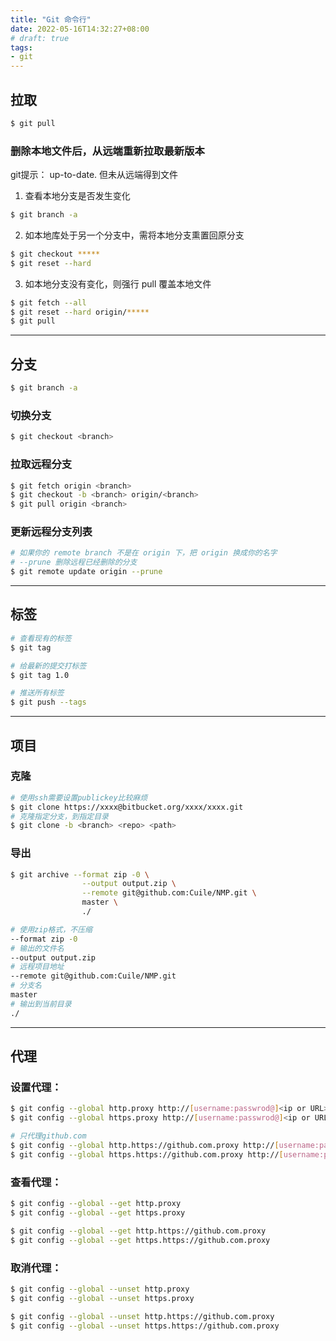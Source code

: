 ```yaml
---
title: "Git 命令行"
date: 2022-05-16T14:32:27+08:00
# draft: true
tags:
- git
---
```


## 拉取

```bash
$ git pull
```

### 删除本地文件后，从远端重新拉取最新版本

git提示： up-to-date. 但未从远端得到文件

1. 查看本地分支是否发生变化
```bash
$ git branch -a
```

2. 如本地库处于另一个分支中，需将本地分支熏置回原分支

```bash
$ git checkout *****
$ git reset --hard
```

3. 如本地分支没有变化，则强行 pull 覆盖本地文件

```bash
$ git fetch --all
$ git reset --hard origin/*****
$ git pull
```

---

## 分支

```bash
$ git branch -a
```

### 切换分支

```bash
$ git checkout <branch>
```

### 拉取远程分支

```bash
$ git fetch origin <branch>
$ git checkout -b <branch> origin/<branch>
$ git pull origin <branch>
```

### 更新远程分支列表

```bash
# 如果你的 remote branch 不是在 origin 下，把 origin 换成你的名字
# --prune 删除远程已经删除的分支
$ git remote update origin --prune
```

---

## 标签

```bash
# 查看现有的标签
$ git tag

# 给最新的提交打标签
$ git tag 1.0

# 推送所有标签
$ git push --tags
```

---

## 项目

### 克隆

```bash
# 使用ssh需要设置publickey比较麻烦
$ git clone https://xxxx@bitbucket.org/xxxx/xxxx.git
# 克隆指定分支，到指定目录
$ git clone -b <branch> <repo> <path>
```

### 导出

```bash
$ git archive --format zip -0 \
                --output output.zip \
                --remote git@github.com:Cuile/NMP.git \
                master \
                ./

# 使用zip格式，不压缩
--format zip -0
# 输出的文件名
--output output.zip
# 远程项目地址
--remote git@github.com:Cuile/NMP.git
# 分支名
master
# 输出到当前目录
./
```

---

## 代理

### 设置代理：

```bash
$ git config --global http.proxy http://[username:passwrod@]<ip or URL>:port 
$ git config --global https.proxy http://[username:passwrod@]<ip or URL>:port

# 只代理github.com
$ git config --global http.https://github.com.proxy http://[username:passwrod@]<ip or URL>:port
$ git config --global https.https://github.com.proxy http://[username:passwrod@]<ip or URL>:port
```

### 查看代理：

```bash
$ git config --global --get http.proxy
$ git config --global --get https.proxy

$ git config --global --get http.https://github.com.proxy
$ git config --global --get https.https://github.com.proxy
```

### 取消代理：

```bash
$ git config --global --unset http.proxy
$ git config --global --unset https.proxy

$ git config --global --unset http.https://github.com.proxy
$ git config --global --unset https.https://github.com.proxy
```
